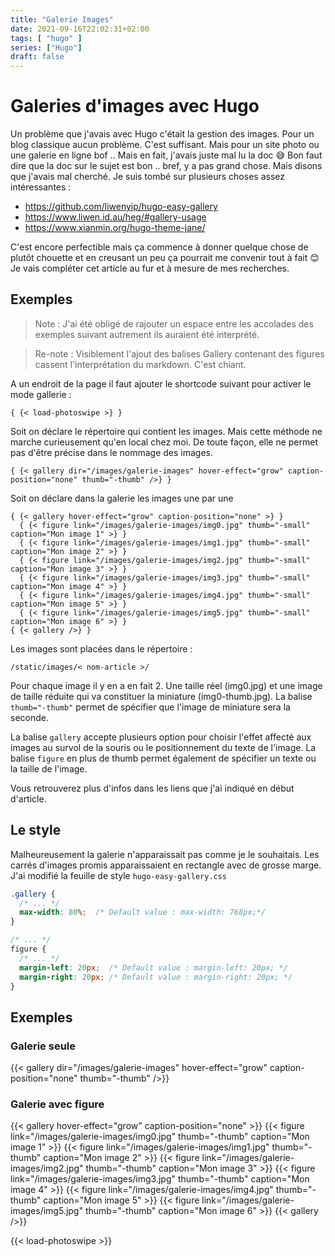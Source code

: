 ```yaml
---
title: "Galerie Images"
date: 2021-09-16T22:02:31+02:00
tags: [ "hugo" ]
series: ["Hugo"]
draft: false
---
```


# Galeries d'images avec Hugo
Un problème que j'avais avec Hugo c'était la gestion des images. Pour un blog classique aucun problème. C'est suffisant. Mais pour un site photo ou une galerie en ligne bof ..
Mais en fait, j'avais juste mal lu la doc 😅 Bon faut dire que la doc sur le sujet est bon .. bref, y a pas grand chose. Mais disons que j'avais mal cherché.
Je suis tombé sur plusieurs choses assez intéressantes :
- https://github.com/liwenyip/hugo-easy-gallery
- https://www.liwen.id.au/heg/#gallery-usage
- https://www.xianmin.org/hugo-theme-jane/

C'est encore perfectible mais ça commence à donner quelque chose de plutôt chouette et en creusant un peu ça pourrait me convenir tout à fait 😊 Je vais compléter cet article au fur et à mesure de mes recherches.

## Exemples

> Note : J'ai été obligé de rajouter un espace entre les accolades des exemples suivant autrement ils auraient été interprété.

> Re-note : Visiblement l'ajout des balises Gallery contenant des figures cassent l'interprétation du markdown. C'est chiant.

A un endroit de la page il faut ajouter le shortcode suivant pour activer le mode gallerie :
```
{ {< load-photoswipe >} }
```

Soit on déclare le répertoire qui contient les images. Mais cette méthode ne marche curieusement qu'en local chez moi. De toute façon, elle ne permet pas d'être précise dans le nommage des images.

```
{ {< gallery dir="/images/galerie-images" hover-effect="grow" caption-position="none" thumb="-thumb" />} }
```

Soit on déclare dans la galerie les images une par une

```
{ {< gallery hover-effect="grow" caption-position="none" >} }
  { {< figure link="/images/galerie-images/img0.jpg" thumb="-small" caption="Mon image 1" >} }
  { {< figure link="/images/galerie-images/img1.jpg" thumb="-small" caption="Mon image 2" >} }
  { {< figure link="/images/galerie-images/img2.jpg" thumb="-small" caption="Mon image 3" >} }
  { {< figure link="/images/galerie-images/img3.jpg" thumb="-small" caption="Mon image 4" >} }
  { {< figure link="/images/galerie-images/img4.jpg" thumb="-small" caption="Mon image 5" >} }
  { {< figure link="/images/galerie-images/img5.jpg" thumb="-small" caption="Mon image 6" >} }
{ {< gallery />} }
```

Les images sont placées dans le répertoire :
```
/static/images/< nom-article >/
```
Pour chaque image il y en a en fait 2. Une taille réel (img0.jpg) et une image de taille réduite qui va constituer la miniature (img0-thumb.jpg).
La balise `thumb="-thumb"` permet de spécifier que l'image de miniature sera la seconde.

La balise `gallery` accepte plusieurs option pour choisir l'effet affecté aux images au survol de la souris ou le positionnement du texte de l'image.
La balise `figure` en plus de thumb permet également de spécifier un texte ou la taille de l'image.

Vous retrouverez plus d'infos dans les liens que j'ai indiqué en début d'article.

## Le style

Malheureusement la galerie n'apparaissait pas comme je le souhaitais. Les carrés d'images promis apparaissaient en rectangle avec de grosse marge.
J'ai modifié la feuille de style `hugo-easy-gallery.css`

```css
.gallery {
  /* ... */
  max-width: 80%;  /* Default value : max-width: 768px;*/
}

/* ... */
figure {
  /* ... */
  margin-left: 20px;  /* Default value : margin-left: 20px; */
  margin-right: 20px; /* Default value : margin-right: 20px; */
}
```

## Exemples 

### Galerie seule

{{< gallery dir="/images/galerie-images" hover-effect="grow" caption-position="none" thumb="-thumb" />}}

### Galerie avec figure

{{< gallery hover-effect="grow" caption-position="none" >}}
  {{< figure link="/images/galerie-images/img0.jpg" thumb="-thumb" caption="Mon image 1" >}}
  {{< figure link="/images/galerie-images/img1.jpg" thumb="-thumb" caption="Mon image 2" >}}
  {{< figure link="/images/galerie-images/img2.jpg" thumb="-thumb" caption="Mon image 3" >}}
  {{< figure link="/images/galerie-images/img3.jpg" thumb="-thumb" caption="Mon image 4" >}}
  {{< figure link="/images/galerie-images/img4.jpg" thumb="-thumb" caption="Mon image 5" >}}
  {{< figure link="/images/galerie-images/img5.jpg" thumb="-thumb" caption="Mon image 6" >}}
{{< gallery />}}

{{< load-photoswipe >}}

